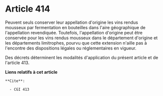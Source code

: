 # Article 414

Peuvent seuls conserver leur appellation d'origine les vins rendus mousseux par fermentation en bouteilles dans l'aire
géographique de l'appellation revendiquée. Toutefois, l'appellation d'origine peut être conservée pour les vins rendus
mousseux dans le département d'origine et les départements limitrophes, pourvu que cette extension n'aille pas à l'encontre
des dispositions légales ou réglementaires en vigueur.

Des décrets déterminent les modalités d'application du présent article et de l'article 413.

**Liens relatifs à cet article**

	**Cite**:

	  - CGI 413
